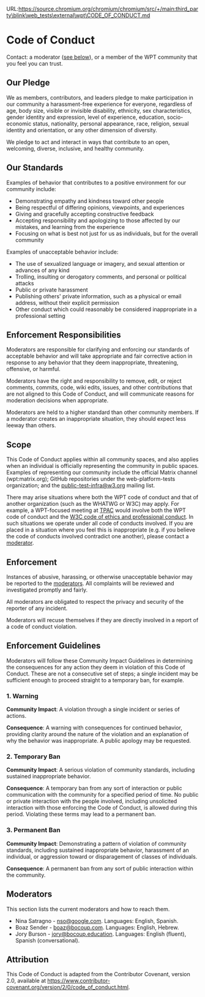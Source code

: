 URL:https://source.chromium.org/chromium/chromium/src/+/main:third_party\blink\web_tests\external\wpt\CODE_OF_CONDUCT.md
# Code of Conduct

Contact: a moderator ([see below](#moderators)), or a member of the WPT
community that you feel you can trust.

## Our Pledge

We as members, contributors, and leaders pledge to make participation in our
community a harassment-free experience for everyone, regardless of age, body
size, visible or invisible disability, ethnicity, sex characteristics, gender
identity and expression, level of experience, education, socio-economic status,
nationality, personal appearance, race, religion, sexual identity and
orientation, or any other dimension of diversity.

We pledge to act and interact in ways that contribute to an open, welcoming,
diverse, inclusive, and healthy community.

## Our Standards

Examples of behavior that contributes to a positive environment for our
community include:

* Demonstrating empathy and kindness toward other people
* Being respectful of differing opinions, viewpoints, and experiences
* Giving and gracefully accepting constructive feedback
* Accepting responsibility and apologizing to those affected by our mistakes,
  and learning from the experience
* Focusing on what is best not just for us as individuals, but for the
  overall community

Examples of unacceptable behavior include:

* The use of sexualized language or imagery, and sexual attention or
  advances of any kind
* Trolling, insulting or derogatory comments, and personal or political attacks
* Public or private harassment
* Publishing others' private information, such as a physical or email
  address, without their explicit permission
* Other conduct which could reasonably be considered inappropriate in a
  professional setting

## Enforcement Responsibilities

Moderators are responsible for clarifying and enforcing our standards of
acceptable behavior and will take appropriate and fair corrective action in
response to any behavior that they deem inappropriate, threatening, offensive,
or harmful.

Moderators have the right and responsibility to remove, edit, or reject
comments, commits, code, wiki edits, issues, and other contributions that are
not aligned to this Code of Conduct, and will communicate reasons for moderation
decisions when appropriate.

Moderators are held to a higher standard than other community members. If a
moderator creates an inappropriate situation, they should expect less leeway
than others.

## Scope

This Code of Conduct applies within all community spaces, and also
applies when an individual is officially representing the community in
public spaces.  Examples of representing our community include
the official Matrix channel (wpt:matrix.org); GitHub repositories under
the web-platform-tests organization; and the public-test-infra@w3.org
mailing list.

There may arise situations where both the WPT code of conduct and that of
another organization (such as the WHATWG or W3C) may apply.
For example, a WPT-focused meeting at
[TPAC](https://www.w3.org/2002/09/TPOverview.html) would involve both the WPT
code of conduct and the [W3C code of ethics and professional
conduct](https://www.w3.org/Consortium/cepc/).
In such situations we operate under all code of conducts involved.
If you are placed in a situation where you feel this is inappropriate (e.g. if
you believe the code of conducts involved contradict one another), please
contact a [moderator](#moderators).

## Enforcement

Instances of abusive, harassing, or otherwise unacceptable behavior may be
reported to the [moderators](#moderators).
All complaints will be reviewed and investigated promptly and fairly.

All moderators are obligated to respect the privacy and security of the
reporter of any incident.

Moderators will recuse themselves if they are directly involved in a report of
a code of conduct violation.

## Enforcement Guidelines

Moderators will follow these Community Impact Guidelines in determining
the consequences for any action they deem in violation of this Code of Conduct.
These are not a consecutive set of steps; a single incident may be sufficient
enough to proceed straight to a temporary ban, for example.

### 1. Warning

**Community Impact**: A violation through a single incident or series
of actions.

**Consequence**: A warning with consequences for continued behavior, providing
clarity around the nature of the violation and an explanation of why the
behavior was inappropriate. A public apology may be requested.

### 2. Temporary Ban

**Community Impact**: A serious violation of community standards, including
sustained inappropriate behavior.

**Consequence**: A temporary ban from any sort of interaction or public
communication with the community for a specified period of time. No public or
private interaction with the people involved, including unsolicited interaction
with those enforcing the Code of Conduct, is allowed during this period.
Violating these terms may lead to a permanent ban.

### 3. Permanent Ban

**Community Impact**: Demonstrating a pattern of violation of community
standards, including sustained inappropriate behavior,  harassment of an
individual, or aggression toward or disparagement of classes of individuals.

**Consequence**: A permanent ban from any sort of public interaction within
the community.

## Moderators

This section lists the current moderators and how to reach them.

* Nina Satragno - [nso@google.com](mailto:nso@google.com). Languages: English, Spanish.
* Boaz Sender - [boaz@bocoup.com](mailto:boaz@bocoup.com). Languages: English, Hebrew.
* Jory Burson - [jory@bocoup.education](mailto:jory@bocoup.education). Languages: English (fluent), Spanish (conversational).

## Attribution

This Code of Conduct is adapted from the Contributor Covenant,
version 2.0, available at
https://www.contributor-covenant.org/version/2/0/code_of_conduct.html.
